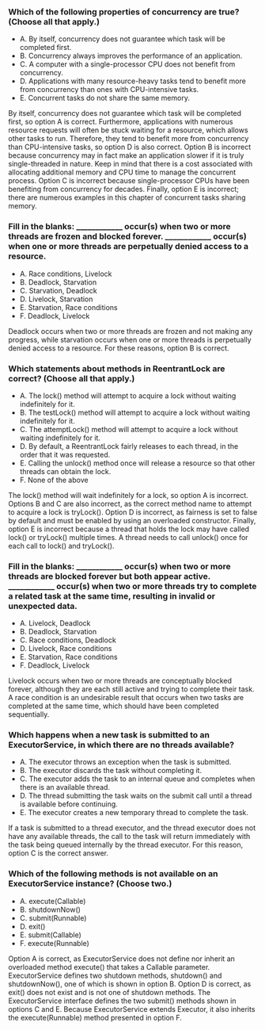 ### Which of the following properties of concurrency are true? (Choose all that apply.)
* A. By itself, concurrency does not guarantee which task will be completed first.
* B. Concurrency always improves the performance of an application.
* C. A computer with a single-processor CPU does not benefit from concurrency.
* D. Applications with many resource-heavy tasks tend to benefit more from concurrency than ones with CPU-intensive tasks.
* E. Concurrent tasks do not share the same memory.

By itself, concurrency does not guarantee which task will be completed first, so option A is correct.
Furthermore, applications with numerous resource requests will often be stuck waiting for a resource, which allows other tasks to run.
Therefore, they tend to benefit more from concurrency than CPU-intensive tasks, so option D is also correct.
Option B is incorrect because concurrency may in fact make an application slower if it is truly single-threaded in nature.
Keep in mind that there is a cost associated with allocating additional memory and CPU time to manage the concurrent process.
Option C is incorrect because single-processor CPUs have been benefiting from concurrency for decades.
Finally, option E is incorrect; there are numerous examples in this chapter of concurrent tasks sharing memory.

### Fill in the blanks: ____________ occur(s) when two or more threads are frozen and blocked forever. ____________ occur(s) when one or more threads are perpetually denied access to a resource.
* A. Race conditions, Livelock
* B. Deadlock, Starvation
* C. Starvation, Deadlock
* D. Livelock, Starvation
* E. Starvation, Race conditions
* F. Deadlock, Livelock

Deadlock occurs when two or more threads are frozen and not making any progress, while starvation occurs when one or more threads is perpetually denied access to a resource.
For these reasons, option B is correct.

### Which statements about methods in ReentrantLock are correct? (Choose all that apply.)
* A. The lock() method will attempt to acquire a lock without waiting indefinitely for it.
* B. The testLock() method will attempt to acquire a lock without waiting indefinitely for it.
* C. The attemptLock() method will attempt to acquire a lock without waiting indefinitely for it.
* D. By default, a ReentrantLock fairly releases to each thread, in the order that it was requested.
* E. Calling the unlock() method once will release a resource so that other threads can obtain the lock.
* F. None of the above

The lock() method will wait indefinitely for a lock, so option A is incorrect.
Options B and C are also incorrect, as the correct method name to attempt to acquire a lock is tryLock().
Option D is incorrect, as fairness is set to false by default and must be enabled by using an overloaded constructor.
Finally, option E is incorrect because a thread that holds the lock may have called lock() or tryLock() multiple times.
A thread needs to call unlock() once for each call to lock() and tryLock().

### Fill in the blanks: ____________ occur(s) when two or more threads are blocked forever but both appear active. ____________ occur(s) when two or more threads try to complete a related task at the same time, resulting in invalid or unexpected data.
* A. Livelock, Deadlock
* B. Deadlock, Starvation
* C. Race conditions, Deadlock
* D. Livelock, Race conditions
* E. Starvation, Race conditions
* F. Deadlock, Livelock

Livelock occurs when two or more threads are conceptually blocked forever, although they are each still active and trying to complete their task.
A race condition is an undesirable result that occurs when two tasks are completed at the same time, which should have been completed sequentially.

### Which happens when a new task is submitted to an ExecutorService, in which there are no threads available?
* A. The executor throws an exception when the task is submitted.
* B. The executor discards the task without completing it.
* C. The executor adds the task to an internal queue and completes when there is an available thread.
* D. The thread submitting the task waits on the submit call until a thread is available before continuing.
* E. The executor creates a new temporary thread to complete the task.

If a task is submitted to a thread executor, and the thread executor does not have any available threads,
the call to the task will return immediately with the task being queued internally by the thread executor.
For this reason, option C is the correct answer.

### Which of the following methods is not available on an ExecutorService instance? (Choose two.)
* A. execute(Callable)
* B. shutdownNow()
* C. submit(Runnable)
* D. exit()
* E. submit(Callable)
* F. execute(Runnable)

Option A is correct, as ExecutorService does not define nor inherit an overloaded method execute() that takes a Callable parameter.
ExecutorService defines two shutdown methods, shutdown() and shutdownNow(), one of which is shown in option B.
Option D is correct, as exit() does not exist and is not one of shutdown methods.
The ExecutorService interface defines the two submit() methods shown in options C and E.
Because ExecutorService extends Executor, it also inherits the execute(Runnable) method presented in option F.